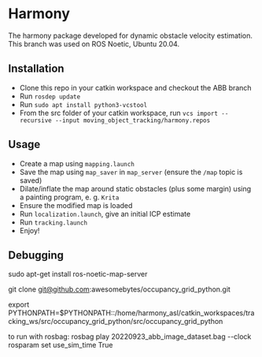 # Harmony

The harmony package developed for dynamic obstacle velocity estimation. This branch was used on ROS Noetic, Ubuntu 20.04.

## Installation

- Clone this repo in your catkin workspace and checkout the ABB branch
- Run `rosdep update`
- Run `sudo apt install python3-vcstool`
- From the src folder of your catkin workspace, run `vcs import --recursive --input moving_object_tracking/harmony.repos`

## Usage

- Create a map using `mapping.launch`
- Save the map using `map_saver` in `map_server` (ensure the `/map` topic is saved)
- Dilate/inflate the map around static obstacles (plus some margin) using a painting program, e. g. `Krita`
- Ensure the modified map is loaded
- Run `localization.launch`, give an initial ICP estimate
- Run `tracking.launch`
- Enjoy!

## Debugging

 sudo apt-get install ros-noetic-map-server

 git clone git@github.com:awesomebytes/occupancy_grid_python.git

 export PYTHONPATH=$PYTHONPATH::/home/harmony_asl/catkin_workspaces/tracking_ws/src/occupancy_grid_python/src/occupancy_grid_python

to run with rosbag:
rosbag play 20220923_abb_image_dataset.bag --clock
rosparam set use_sim_time True